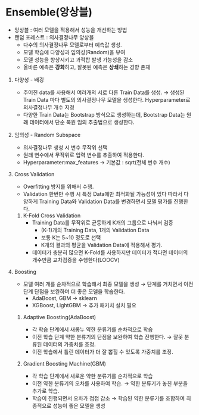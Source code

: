 # Ensemble(앙상블)
- 앙상블 : 여러 모델을 적용해서 성능을 개선하는 방법
- 랜덤 포레스트 : 의사결정나무 앙상블
  - 다수의 의사결정나무 모델로부터 예측값 생성.
  - 모델 학습에 다양성과 임의성(Random)을 부여
  - 모델 성능을 향상시키고 과적합 발생 가능성을 감소
  - 올바른 예측은 **강화**하고, 잘못된 예측은 **상쇄**하는 경향 존재

1. 다양성 - 배깅
   - 주어진 data를 사용해서 여러개의 서로 다른 Train Data를 생성. &rarr; 생성된 Train Data 마다 별도의 의사결정나무 모델을 생성한다. Hyperparameter로 의사결정나무 개수 지정
   - 다양한 Train Data는 Bootstrap 방식으로 생성하는데, Bootstrap Data는 원래 데이터에서 단순 복원 임의 추출법으로 생성한다.

2. 임의성 - Random Subspace
   - 의사결정나무 생성 시 변수 무작위 선택
   - 원래 변수에서 무작위로 입력 변수를 추출하여 적용한다. 
   - Hyperparameter:max_features &rarr; 기본값 : sqrt(전체 변수 개수)

3. Cross Validation
   - Overfitting 방지를 위해서 수행. 
   - Validation 한번만 수행 시 특정 Data에만 최적화될 가능성이 있다 따라서 다양하게 Training Data와 Validation Data를 변경하면서 모델 평가를 진행한다.
   1. K-Fold Cross Validation
      - Training Data를 무작위로 균등하게 K개의 그룹으로 나눠서 검증
        - (K-1)개의 Training Data, 1개의 Validation Data
        - 보통 K는 5~10 정도로 선택
        - K개의 결과의 평균을 Validation Data에 적용해서 평가.
      - 데이터가 충분히 많으면 K-Fold를 사용하지만 데이터가 적다면 데이터의 개수만큼 교차검증을 수행한다(LOOCV)

4. Boosting
   - 모델 여러 개를 순차적으로 학습해서 최종 모델을 생성 &rarr; 단계를 거치면서 이전 단계 단점을 보완하며 더 좋은 모델을 학습한다.
     - AdaBoost, GBM &rarr; sklearn
     - XGBoost, LightGBM &rarr; 추가 패키치 설치 필요

   1. Adaptive Boosting(AdaBoost)
      - 각 학습 단계에서 새롱누 약한 분류기를 순차적으로 학습
      - 이전 학습 단계 약한 분류기의 단점을 보완하여 학습 진행한다. &rarr; 잘못 분류된 데이터의 가중치를 조정.
      - 이전 학습에서 틀린 데이터가 더 잘 뽑힐 수 있도록 가중치를 조정.

   2. Gradient Boosting Machine(GBM)
      - 각 학습 단계에서 새로운 약한 분류기를 순차적으로 학습
      - 이전 약한 분류기의 오차를 사용하여 학습. &rarr; 약한 분류기가 놓친 부분을 추가로 학습.
      - 학습이 진행되면서 오차가 점점 감소 &rarr; 학습된 약한 분류기를 조합하여 최종적으로 성능이 좋은 모델을 생성